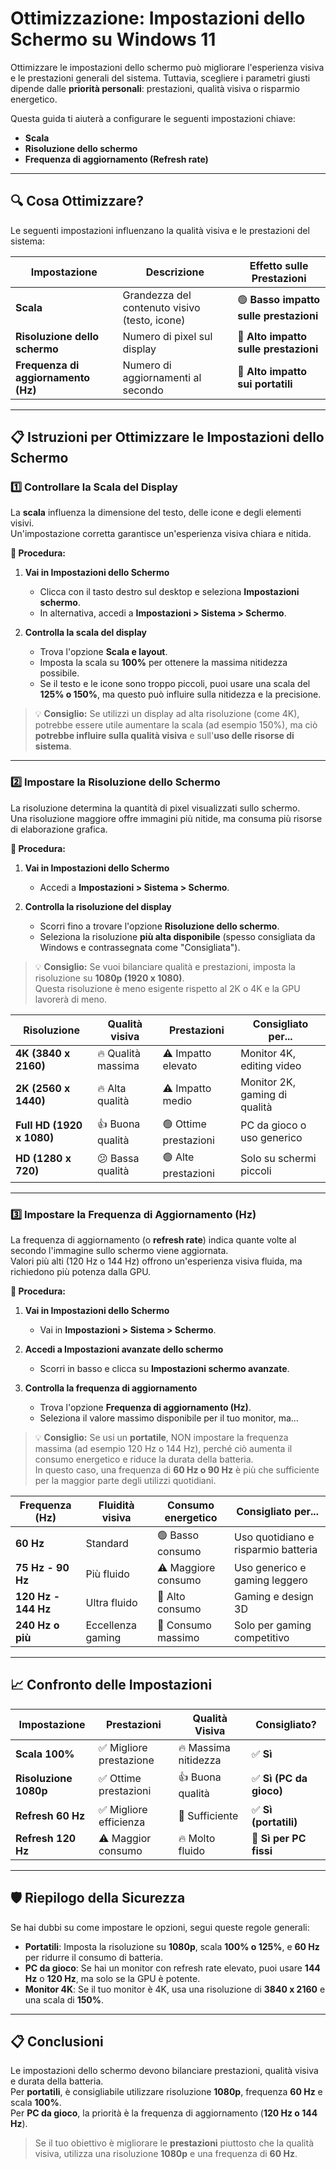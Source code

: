 # **Ottimizzazione: Impostazioni dello Schermo su Windows 11**

Ottimizzare le impostazioni dello schermo può migliorare l'esperienza visiva e le prestazioni generali del sistema. 
Tuttavia, scegliere i parametri giusti dipende dalle **priorità personali**: prestazioni, qualità visiva o risparmio energetico.  

Questa guida ti aiuterà a configurare le seguenti impostazioni chiave:  
- **Scala**  
- **Risoluzione dello schermo**  
- **Frequenza di aggiornamento (Refresh rate)**  

---

## **🔍 Cosa Ottimizzare?**
Le seguenti impostazioni influenzano la qualità visiva e le prestazioni del sistema:  

| **Impostazione**                    | **Descrizione**                                    | **Effetto sulle Prestazioni**          |
|-------------------------------------|----------------------------------------------------|----------------------------------------|
| **Scala**                           | Grandezza del contenuto visivo (testo, icone)      | 🟢 **Basso impatto sulle prestazioni** |
| **Risoluzione dello schermo**       | Numero di pixel sul display                        | 🔴 **Alto impatto sulle prestazioni**  |
| **Frequenza di aggiornamento (Hz)** | Numero di aggiornamenti al secondo                 | 🔴 **Alto impatto sui portatili**      |

---

## **📋 Istruzioni per Ottimizzare le Impostazioni dello Schermo**
### **1️⃣ Controllare la Scala del Display**
La **scala** influenza la dimensione del testo, delle icone e degli elementi visivi.  
Un'impostazione corretta garantisce un'esperienza visiva chiara e nitida.  

**📌 Procedura:**
1. **Vai in Impostazioni dello Schermo**  
   - Clicca con il tasto destro sul desktop e seleziona **Impostazioni schermo**.  
   - In alternativa, accedi a **Impostazioni > Sistema > Schermo**.

2. **Controlla la scala del display**  
   - Trova l'opzione **Scala e layout**.  
   - Imposta la scala su **100%** per ottenere la massima nitidezza possibile.  
   - Se il testo e le icone sono troppo piccoli, puoi usare una scala del **125% o 150%**, ma questo può influire sulla nitidezza e la precisione.  

> 💡 **Consiglio:** Se utilizzi un display ad alta risoluzione (come 4K), potrebbe essere utile aumentare la scala (ad esempio 150%), 
    ma ciò **potrebbe influire sulla qualità visiva** e sull'**uso delle risorse di sistema**.

---

### **2️⃣ Impostare la Risoluzione dello Schermo**
La risoluzione determina la quantità di pixel visualizzati sullo schermo.  
Una risoluzione maggiore offre immagini più nitide, ma consuma più risorse di elaborazione grafica.  

**📌 Procedura:**
1. **Vai in Impostazioni dello Schermo**  
   - Accedi a **Impostazioni > Sistema > Schermo**.  

2. **Controlla la risoluzione del display**  
   - Scorri fino a trovare l'opzione **Risoluzione dello schermo**.  
   - Seleziona la risoluzione **più alta disponibile** (spesso consigliata da Windows e contrassegnata come "Consigliata").  

> 💡 **Consiglio:** Se vuoi bilanciare qualità e prestazioni, imposta la risoluzione su **1080p (1920 x 1080)**.  
> Questa risoluzione è meno esigente rispetto al 2K o 4K e la GPU lavorerà di meno.  

| **Risoluzione**           | **Qualità visiva** | **Prestazioni**       | **Consigliato per...**         |
|---------------------------|--------------------|-----------------------|--------------------------------|
| **4K (3840 x 2160)**      | 🔥 Qualità massima | ⚠️ Impatto elevato    | Monitor 4K, editing video      |
| **2K (2560 x 1440)**      | 🔥 Alta qualità    | ⚠️ Impatto medio      | Monitor 2K, gaming di qualità  |
| **Full HD (1920 x 1080)** | 👍 Buona qualità   | 🟢 Ottime prestazioni | PC da gioco o uso generico     |
| **HD (1280 x 720)**       | 😕 Bassa qualità   | 🟢 Alte prestazioni   | Solo su schermi piccoli        |

---

### **3️⃣ Impostare la Frequenza di Aggiornamento (Hz)**
La frequenza di aggiornamento (o **refresh rate**) indica quante volte al secondo l'immagine sullo schermo viene aggiornata.  
Valori più alti (120 Hz o 144 Hz) offrono un'esperienza visiva fluida, ma richiedono più potenza dalla GPU.  

**📌 Procedura:**
1. **Vai in Impostazioni dello Schermo**  
   - Vai in **Impostazioni > Sistema > Schermo**.  

2. **Accedi a Impostazioni avanzate dello schermo**  
   - Scorri in basso e clicca su **Impostazioni schermo avanzate**.  

3. **Controlla la frequenza di aggiornamento**  
   - Trova l'opzione **Frequenza di aggiornamento (Hz)**.  
   - Seleziona il valore massimo disponibile per il tuo monitor, ma...  

> 💡 **Consiglio:** Se usi un **portatile**, NON impostare la frequenza massima (ad esempio 120 Hz o 144 Hz), 
    perché ciò aumenta il consumo energetico e riduce la durata della batteria.  
> In questo caso, una frequenza di **60 Hz o 90 Hz** è più che sufficiente per la maggior parte degli utilizzi quotidiani.  

| **Frequenza (Hz)** | **Fluidità visiva**| **Consumo energetico** | **Consigliato per...**              |
|--------------------|--------------------|------------------------|-------------------------------------|
| **60 Hz**          | Standard           | 🟢 Basso consumo       | Uso quotidiano e risparmio batteria |
| **75 Hz - 90 Hz**  | Più fluido         | ⚠️ Maggiore consumo    | Uso generico e gaming leggero       |
| **120 Hz - 144 Hz**| Ultra fluido       | 🔴 Alto consumo        | Gaming e design 3D                  |
| **240 Hz o più**   | Eccellenza gaming  | 🔴 Consumo massimo     | Solo per gaming competitivo         |

---

## **📈 Confronto delle Impostazioni**
| **Impostazione**      | **Prestazioni**           | **Qualità Visiva**   | **Consigliato?**         |
|-----------------------|---------------------------|----------------------|--------------------------|
| **Scala 100%**        | ✅ Migliore prestazione   | 🔥 Massima nitidezza | ✅ **Sì**                |
| **Risoluzione 1080p** | ✅ Ottime prestazioni     | 👍 Buona qualità     | ✅ **Sì (PC da gioco)**  |
| **Refresh 60 Hz**     | ✅ Migliore efficienza    | 🙂 Sufficiente       | ✅ **Sì (portatili)**    |
| **Refresh 120 Hz**    | ⚠️ Maggior consumo        | 🔥 Molto fluido       | 🔶 **Sì per PC fissi**  |

---

## **🛡️ Riepilogo della Sicurezza**
Se hai dubbi su come impostare le opzioni, segui queste regole generali:  
- **Portatili**: Imposta la risoluzione su **1080p**, scala **100% o 125%**, e **60 Hz** per ridurre il consumo di batteria.  
- **PC da gioco**: Se hai un monitor con refresh rate elevato, puoi usare **144 Hz** o **120 Hz**, ma solo se la GPU è potente.  
- **Monitor 4K**: Se il tuo monitor è 4K, usa una risoluzione di **3840 x 2160** e una scala di **150%**.  

---

## **📋 Conclusioni**
Le impostazioni dello schermo devono bilanciare prestazioni, qualità visiva e durata della batteria.  
Per **portatili**, è consigliabile utilizzare risoluzione **1080p**, frequenza **60 Hz** e scala **100%**.  
Per **PC da gioco**, la priorità è la frequenza di aggiornamento (**120 Hz o 144 Hz**).  

> Se il tuo obiettivo è migliorare le **prestazioni** piuttosto che la qualità visiva, utilizza una risoluzione **1080p** e una frequenza di **60 Hz**.  
